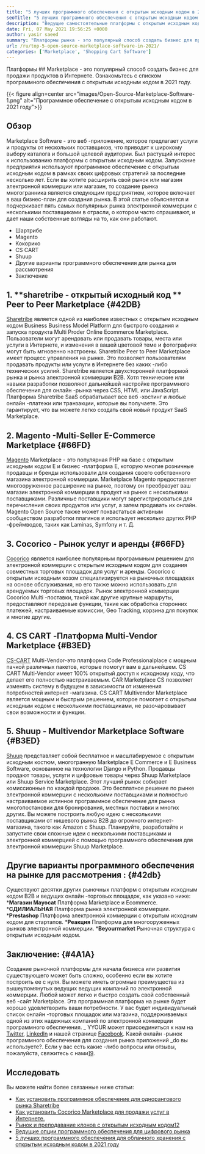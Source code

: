 ```yaml
---
title: "5 лучших программного обеспечения с открытым исходным кодом в 2021 году" 
seoTitle: "5 лучших программного обеспечения с открытым исходным кодом в 2021 году" 
description: "Ведущие самостоятельные платформы с открытым исходным кодом для самостоятельной электронной коммерции для создания интернет-магазинов, продавая как физические, так и цифровые продукты." 
date: Fri, 07 May 2021 19:56:25 +0000
author: yasir saeed
summary: "Платформы рынка - это популярный способ создать бизнес для продажи продуктов в Интернете. Ознакомьтесь с списком программного обеспечения с открытым исходным кодом в 2021 году." 
url: /ru/top-5-open-source-marketplace-software-in-2021/
categories: ['Marketplace', 'Shopping Cart Software']
---
```


Платформы ## Marketplace - это популярный способ создать бизнес для продажи продуктов в Интернете. Ознакомьтесь с списком программного обеспечения с открытым исходным кодом в 2021 году.

{{< figure align=center src="images/Open-Source-Marketplace-Software-1.png" alt="Программное обеспечение с открытым исходным кодом в 2021 году">}}


## **Обзор** 
Marketplace Software - это веб -приложение, которое предлагает услуги и продукты от нескольких поставщиков, что приводит к широкому выбору каталога и большой целевой аудитории. Был растущий интерес к использованию платформы с открытым исходным кодом. Запускание предприятия используют программное обеспечение с открытым исходным кодом в рамках своих цифровых стратегий за последние несколько лет. Если вы хотите расширить свой рынок или магазин электронной коммерции или магазин, то создание рынка многогранника является следующим предприятием, которое включает в ваш бизнес-план для создания рынка.
В этой статье объясняется и подчеркивает пять самых популярных рынка электронной коммерции с несколькими поставщиками в отрасли, о котором часто спрашивают, и дает наши собственные взгляды на то, как они работают.
  * Шартрибе
  * Magento
  * Кокорико
  * CS CART
  * Shuup
  * Другие варианты программного обеспечения для рынка для рассмотрения
  * Заключение

## 1. **sharetribe  **- открытый исходный код **  Peer to Peer Marketplace** {#42DB}
[Sharetribe][1] является одной из наиболее известных с открытым исходным кодом Business Business Model Platform для быстрого создания и запуска продукта Multi Proder Online Ecommerce Marketplace. Пользователи могут арендовать или продавать товары, места или услуги в Интернете, и изменения в вашей цветовой теме и фотографиях могут быть мгновенно настроены. Sharetribe Peer to Peer Marketplace имеет процесс управления на рынке. Это позволяет пользователям продавать продукты или услуги в Интернете без каких -либо технических усилий. Sharetribe является двухсторонней платформой рынка и рынка электронной коммерции B2B.
Хотя технические или навыки разработки позволяют дальнейшей настройке программного обеспечения для онлайн -рынка через CSS, HTML или JavaScript. Платформа Sharetribe SaaS обрабатывает все веб -хостинг и любые онлайн -платежи или транзакции, которые вы получаете. Это гарантирует, что вы можете легко создать свой новый продукт SaaS Marketplace.

## 2. **Magento** -Multi-Seller E-Commerce Marketplace   {#66FD}
[Magento][2] Marketplace - это популярная PHP на базе с открытым исходным кодом E и бизнес -платформа E, которую многие розничные продавцы и бренды использовали для создания своего собственного магазина электронной коммерции. Marketplace Magento предоставляет многооруженное расширение на рынке, поэтому он преобразует ваш магазин электронной коммерции в продукт на рынке с несколькими поставщиками. Различные поставщики могут зарегистрироваться для перечисления своих продуктов или услуг, а затем продавать их онлайн. Magento Open Source также может похвастаться активным сообществом разработки плагинов и использует несколько других PHP -фреймводов, таких как Laminas, Symfony и т. Д.

## 3. **Cocorico**  - Рынок услуг и аренды   {#66FD}
[Cocorico][3] является наиболее популярным программным решением для электронной коммерции с открытым исходным кодом для создания совместных торговых площадок для услуг и аренды. Cocorico с открытым исходным козом специализируется на рыночных площадках на основе обслуживания, но его также можно использовать для арендуемых торговых площадок. Рынок электронной коммерции Cocorico Multi -поставки, такой как другие крупные маршруты, предоставляют передовые функции, такие как обработка сторонних платежей, настраиваемые комиссии, Geo Tracking, корзина для покупок и многие другие.

## 4. **CS CART** -Платформа Multi-Vendor Marketplace   {#B3ED}
[CS-CART][4] Multi-Vendor-это платформа Code Professionalplace с мощным пачкой различных пакетов, которые помогут вам в дальнейшем. CS CART Multi-Vendor имеет 100% открытый доступ к исходному коду, что делает его полностью настраиваемым. CAR Marketplace CS позволяет изменять систему в будущем в зависимости от изменения потребностей интернет -магазина. CS CART Multivendor Marketplace является мощным и быстрым решением, которое помогает с открытым исходным кодом с несколькими поставщиками, не разочаровывает свои возможности и функции.

## 5. **Shuup**  - Multivendor Marketplace Software   {#B3ED}
[Shuup][5] представляет собой бесплатное и масштабируемое с открытым исходным костюм, многогранную Marketplace E Commerce и E Business Software, основанное на технологии Django и Python. Продавцы продают товары, услуги и цифровые товары через Shuup Marketplace или Shuup Service Marketplace. Этот лучший рынок собирает комиссионные по каждой продаже. Это бесплатное решение по рынке электронной коммерции с несколькими поставщиками и полностью настраиваемое истинное программное обеспечение для рынка многопостановки для бронирования, местных поставки и многих других. Вы можете построить любую идею с несколькими поставщиками от нишевого рынка B2B до огромного интернет-магазина, такого как Amazon с Shuup. Планируйте, разработайте и запустите свои сложные идеи с несколькими поставщиками и электронной коммерцией с помощью программного обеспечения для электронной коммерции Shuup Marketplace.

## **Другие варианты программного обеспечения на рынке для рассмотрения** :   {#42db}
Существуют десятки других рыночных платформ с открытым исходным кодом B2B и ведущих онлайн -торговых площадок, как указано ниже:
  ***Магазин Mayocat**  Платформа Marketplace и Ecommerce.
  ***СДИЛИАЛЬНАЯ**  Платформа рынка электронной коммерции.
  ***Prestashop**  Платформа электронной коммерции с открытым исходным кодом для стартапов.
  ***Реакция**  Платформа для многооруженных рынков электронной коммерции.
  ***Beyourmarket**  Рыночная структура с открытым исходным кодом.

## **Заключение:** {#4A1A}
Создание рыночной платформы для начала бизнеса или развития существующего может быть сложно, особенно если вы хотите построить ее с нуля. Вы можете иметь огромные преимущества из вышеупомянутых ведущих ведущих компаний по электронной коммерции. Любой может легко и быстро создать свой собственный веб -сайт Marketplace. Эта программная платформа на рынке будет хорошо удовлетворить ваши потребности. У вас будет индивидуальный список онлайн -торговых площадок или магазина, поддерживаемых одной из этих надежных компаний по электронной коммерции программного обеспечения.
_ YYOUR может присоединиться к нам на [Twitter][6], [LinkedIn][7] и нашей странице [Facebook][8]. Какой онлайн -рынок программного обеспечения для создания рынка приложений _do вы используете?. Если у вас есть какие -либо вопросы или отзывы, пожалуйста, свяжитесь с нами][9].

## Исследовать
Вы можете найти более связанные ниже статьи:
  * [Как установить программное обеспечение для однорангового рынка Sharetribe][10]
  * [Как установить Cocorico Marketplace для продажи услуг в Интернете.][11]
  * [Рынок и преподавание клонов с открытым исходным кодом][12][12]
  * [Ведущие опции программного обеспечения для цифрового рынка][13]
  * [5 лучших программного обеспечения для облачного хранения с открытым исходным кодом в 2021 году][14]

  
[1]: https://www.sharetribe.com/
[2]: https://magento.com/
[3]: https://www.cocorico.io/en/
[4]: https://www.cs-cart.com/
[5]: https://www.shuup.com/
[6]: https://twitter.com/containerize_co
[7]: https://www.linkedin.com/company/containerize/
[8]: http://facebook.com/containerize
[9]: mailto:yasir.saeed@aspose.com
[10]: https://products.containerize.com/marketplace/sharetribe/
[11]: https://products.containerize.com/marketplace/cocorico/
[12]: https://products.containerize.com/marketplace/edurge/
[13]: https://products.containerize.com/marketplace/
[14]: https://blog.containerize.com/backup-and-sync-software/top-5-open-source-cloud-storage-software-in-2021/
